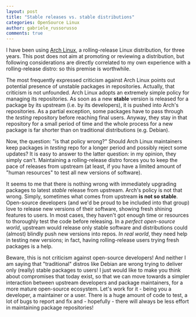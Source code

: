 ```yaml
---
layout: post
title: "Stable releases vs. stable distributions"
categories: OpenSource Linux
author: gabriele_russorusso
comments: true
---
```


I have been using [Arch Linux](www.archlinux.org), a rolling-release Linux
distribution, for three years. This post does not aim at promoting or
reviewing a distribution, but following considerations are directly correlated
to my own experience with a rolling-release distro: so this premise is worthwhile.

The most frequently expressed criticism against Arch Linux points out
potential presence of unstable packages in repositories. Actually, that 
criticism is not unfounded. Arch Linux adopts an extremely simple policy for
managing its repositories. As soon as a new **stable** version is released
for a package by its upstream (i.e. by its developers), it is pushed into
Arch's repositories. As a partial exception, some packages have to pass through
the *testing* repository before reaching final users. Anyway, they stay in that
repository for a small period of time and the whole process for a new package
is far shorter than on traditional distributions (e.g. Debian).

Now, the question: "is that policy wrong?" Should Arch Linux maintainers keep
packages in *testing* repo for a longer period and possibly reject some 
updates? It is easy to answer to the latter question: in my opinion, they simply
can't. Maintaining a rolling-release distro forces you to keep the pace of
releases from upstream (at least, if you have a limited amount of "human
		resources" to test all new versions of software).

It seems to me that there is nothing wrong with immediately upgrading 
packages to latest *stable* release from upstream. Arch's policy is not that
wrong. Simply, sometimes what comes
from upstream **is not so stable**. Open-source developers (and we'd be proud to be
included into that group) love to release new versions of their software, 
     showing fresh shining features to users. In most cases, they haven't got
enough time or resources to thoroughly test the code before releasing. In a
*perfect open-source world*, upstream would release only stable software
and distributions could (almost) blindly push new versions into repos. *In
real world*, they need help in testing new versions; in fact, having rolling-release
users trying fresh packages is a help.

Beware, this is not criticism against open-source developers! And neither I
am saying that "traditional" distros like Debian are wrong trying to deliver
only (really) stable packages to users! I just would like to make you think
about compromises that today exist, so that we can move towards a simpler interaction
between upstream developers and package maintainers, for a more mature
open-source ecosystem. Let's work for it - being you a developer, a maintainer
or a user. There is a huge amount of code to test, a lot of bugs to report and
fix and - hopefully - there will always be less effort in maintaining package
repositories!

